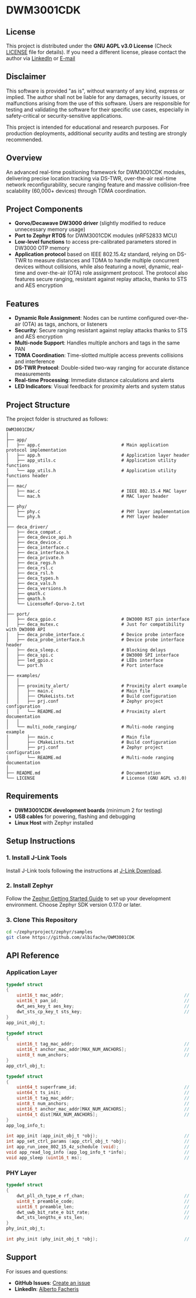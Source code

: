 # DWM3001CDK

## License

This project is distributed under the **GNU AGPL v3.0 License** (Check [LICENSE](LICENSE) file for details). If you need a different license, please contact the author via [LinkedIn](https://www.linkedin.com/in/alberto-facheris-9028ab357/) or [E-mail](mailto:albi97.fache@gmail.com)

## Disclaimer

This software is provided "as is", without warranty of any kind, express or implied. The author shall not be liable for any damages, security issues, or malfunctions arising from the use of this software. Users are responsible for testing and validating the software for their specific use cases, especially in safety-critical or security-sensitive applications.

This project is intended for educational and research purposes. For production deployments, additional security audits and testing are strongly recommended.

## Overview

An advanced real-time positioning framework for DWM3001CDK modules, delivering precise location tracking via DS-TWR, over-the-air real-time network reconfigurability, secure ranging feature and massive collision-free scalability (60,000+ devices) through TDMA coordination.

## Project Components

- **Qorvo/Decawave DW3000 driver** (slightly modified to reduce unnecessary memory usage)
- **Port to Zephyr RTOS** for DWM3001CDK modules (nRF52833 MCU)
- **Low-level functions** to access pre-calibrated parameters stored in DW3000 OTP memory
- **Application protocol** based on IEEE 802.15.4z standard, relying on DS-TWR to measure distances and TDMA to handle multiple concurrent devices without collisions, while also featuring a novel, dynamic, real-time and over-the-air (OTA) role assignment protocol. The protocol also features secure ranging, resistant against replay attacks, thanks to STS and AES encryption

## Features

- **Dynamic Role Assignment**: Nodes can be runtime configured over-the-air (OTA) as tags, anchors, or listeners
- **Security**: Secure ranging resistant against replay attacks thanks to STS and AES encryption
- **Multi-node Support**: Handles multiple anchors and tags in the same PAN
- **TDMA Coordination**: Time-slotted multiple access prevents collisions and interference
- **DS-TWR Protocol**: Double-sided two-way ranging for accurate distance measurements
- **Real-time Processing**: Immediate distance calculations and alerts
- **LED Indicators**: Visual feedback for proximity alerts and system status

## Project Structure

The project folder is structured as follows:

```
DWM3001CDK/
│
├── app/
│   ├── app.c                               # Main application protocol implementation
│   ├── app.h                               # Application layer header
│   ├── app_utils.c                         # Application utility functions
│   └── app_utils.h                         # Application utility functions header
│
├── mac/
│   ├── mac.c                               # IEEE 802.15.4 MAC layer
│   └── mac.h                               # MAC layer header
│
├── phy/
│   ├── phy.c                               # PHY layer implementation
│   └── phy.h                               # PHY layer header
│
├── deca_driver/
│   ├── deca_compat.c
│   ├── deca_device_api.h
│   ├── deca_device.c
│   ├── deca_interface.c
│   ├── deca_interface.h
│   ├── deca_private.h
│   ├── deca_regs.h
│   ├── deca_rsl.c
│   ├── deca_rsl.h
│   ├── deca_types.h
│   ├── deca_vals.h
│   ├── deca_versions.h
│   ├── qmath.c
│   ├── qmath.h
│   └── LicenseRef-Qorvo-2.txt
│
├── port/
│   ├── deca_gpio.c                         # DW3000 RST pin interface
│   ├── deca_mutex.c                        # Just for compatibility with DW3000 API
│   ├── deca_probe_interface.c              # Device probe interface
│   ├── deca_probe_interface.h              # Device probe interface header
│   ├── deca_sleep.c                        # Blocking delays
│   ├── deca_spi.c                          # DW3000 SPI interface
│   ├── led_gpio.c                          # LEDs interface
│   └── port.h                              # Port interface
│
├── examples/
│   │
│   ├── proximity_alert/                    # Proximity alert example
│   │   ├── main.c                          # Main file
│   │   ├── CMakeLists.txt                  # Build configuration
│   │   ├── prj.conf                        # Zephyr project configuration
│   │   └── README.md                       # Proximity alert documentation
│   │
│   └── multi_node_ranging/                 # Multi-node ranging example
│       ├── main.c                          # Main file
│       ├── CMakeLists.txt                  # Build configuration
│       ├── prj.conf                        # Zephyr project configuration
│       └── README.md                       # Multi-node ranging documentation
│   
├── README.md                               # Documentation
└── LICENSE                                 # License (GNU AGPL v3.0)
```

## Requirements

- **DWM3001CDK development boards** (minimum 2 for testing)
- **USB cables** for powering, flashing and debugging
- **Linux Host** with Zephyr installed

## Setup Instructions

### 1. Install J-Link Tools

Install J-Link tools following the instructions at [J-Link Download](https://www.segger.com/downloads/jlink/).

### 2. Install Zephyr

Follow the [Zephyr Getting Started Guide](https://docs.zephyrproject.org/latest/develop/getting_started/index.html) to set up your development environment. Choose Zephyr SDK version 0.17.0 or later.

### 3. Clone This Repository

```bash
cd ~/zephyrproject/zephyr/samples
git clone https://github.com/albifache/DWM3001CDK
```

## API Reference

### Application Layer

```c
typedef struct
{
    uint16_t mac_addr;                                              // MAC address of the current node
    uint16_t pan_id;                                                // PAN ID of the network (same for all the nodes)
    dwt_aes_key_t aes_key;                                          // AES key (128 bits, same for all the nodes)
    dwt_sts_cp_key_t sts_key;                                       // STS key (128 bits, same for all the nodes)
}
app_init_obj_t;

typedef struct
{
    uint16_t tag_mac_addr;                                          // MAC address of tag node
    uint16_t anchor_mac_addr[MAX_NUM_ANCHORS];                      // MAC addresses of anchor nodes
    uint8_t num_anchors;                                            // Number of anchor nodes
}
app_ctrl_obj_t;

typedef struct
{
    uint64_t superframe_id;                                         // Superframe ID
    uint64_t ts_init;                                               // Timestamp of ranging session
    uint16_t tag_mac_addr;                                          // MAC address of tag node
    uint8_t num_anchors;                                            // Number of anchor nodes
    uint16_t anchor_mac_addr[MAX_NUM_ANCHORS];                      // MAC addresses of anchor nodes
    uint64_t dist[MAX_NUM_ANCHORS];                                 // Distances from tag to each of the anchors (DS-TWR)
}
app_log_info_t;

int app_init (app_init_obj_t *obj);                                 // Initialize app
int app_set_ctrl_params (app_ctrl_obj_t *obj);                      // Set runtime parameters for ranging session
int app_run_ieee_802_15_4z_schedule (void);                         // Run ranging protocol
void app_read_log_info (app_log_info_t *info);                      // Read ranging session results
void app_sleep (uint16_t ms);                                       // Sleep for ms milliseconds
```

### PHY Layer

```c
typedef struct
{
    dwt_pll_ch_type_e rf_chan;                                      // UWB channel (5 or 9)
    uint8_t preamble_code;                                          // Preamble code 
    uint16_t preamble_len;                                          // Preamble length (number of symbols)
    dwt_uwb_bit_rate_e bit_rate;                                    // UWB bit rate
    dwt_sts_lengths_e sts_len;                                      // STS length (number of symbols)
}
phy_init_obj_t;

int phy_init (phy_init_obj_t *obj);                                 // Set PHY parameters
```

## Support

For issues and questions:

- **GitHub Issues**: [Create an issue](https://github.com/albifache/DWM3001CDK/issues)
- **LinkedIn**: [Alberto Facheris](https://www.linkedin.com/in/alberto-facheris-9028ab357/)
